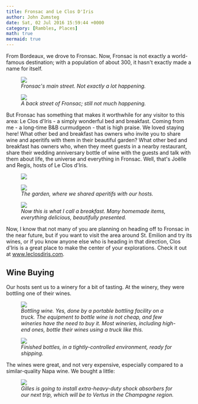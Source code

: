 ```yaml
---
title: Fronsac and Le Clos D'Iris
author: John Zumsteg
date: Sat, 02 Jul 2016 15:59:44 +0000
category: [Rambles, Places]
math: true
mermaid: true
---
```

From Bordeaux, we drove to Fronsac. Now, Fronsac is not exactly a world-famous destination; with a population of about 300, it hasn't exactly made a name for itself.

<figure>
	<img src="{{site.url}}/assets/images/2016/06/DSC00501.jpg"/>
	<figcaption><em>Fronsac's main street. Not exactly a lot happening.</em></figcaption>
</figure>



<figure>
	<img src="{{site.url}}/assets/images/2016/06/DSC00510.jpg"/>
	<figcaption><em>A back street of Fronsac; still not much happening.</em></figcaption>
</figure>



But Fronsac has something that makes it worthwhile for any visitor to this area: Le Clos d'Iris - a simply wonderful bed and breakfast. Coming from me - a long-time B&amp;B curmudgeon - that is high praise. We loved staying here! What other bed and breakfast has owners who invite you to share wine and aperitifs with them in their beautiful garden? What other bed and breakfast has owners who, when they meet guests in a nearby restaurant, share their wedding anniversary bottle of wine with the guests and talk with them about life, the universe and everything in Fronsac. Well, that's Joëlle and Regis, hosts of Le Clos d'Iris.

<figure>
	<img src="{{site.url}}/assets/images/2016/07/DSC00485.jpg"/>
	<figcaption></figcaption>
</figure>



<figure>
	<img src="{{site.url}}/assets/images/2016/06/DSC00494.jpg"/>
	<figcaption><em>The garden, where we shared aperitifs with our hosts.</em></figcaption>
</figure>



<figure>
	<img src="{{site.url}}/assets/images/2016/06/DSC00482.jpg"/>
	<figcaption><em>Now this is what I call a breakfast. Many homemade items, everything delicious, beautifully presented.</em></figcaption>
</figure>



Now, I know that not many of you are planning on heading off to Fronsac in the near future, but if you want to visit the area around St. Emilion and try its wines, or if you know anyone else who is heading in that direction, Clos d'Iris is a great place to make the center of your explorations. Check it out at www.leclosdiris.com.
<h2>Wine Buying</h2>
Our hosts sent us to a winery for a bit of tasting. At the winery, they were bottling one of their wines.

<figure>
	<img src="{{site.url}}/assets/images/2016/06/DSC00531.jpg"/>
	<figcaption><em>Bottling wine. Yes, done by a portable bottling facility on a truck. The equipment to bottle wine is not cheap, and few wineries have the need to buy it. Most wineries, including high-end ones, bottle their wines using a truck like this.</em></figcaption>
</figure>



<figure>
	<img src="{{site.url}}/assets/images/2016/06/DSC00530.jpg"/>
	<figcaption><em>Finished bottles, in a tightly-controlled environment, ready for shipping.</em></figcaption>
</figure>



The wines were great, and not very expensive, especially compared to a similar-quality Napa wine. We bought a little:

<figure>
	<img src="{{site.url}}/assets/images/2016/06/DSC00537.jpg"/>
	<figcaption><em>Gilles is going to install extra-heavy-duty shock absorbers for our next trip, which will be to Vertus in the Champagne region.</em></figcaption>
</figure>


